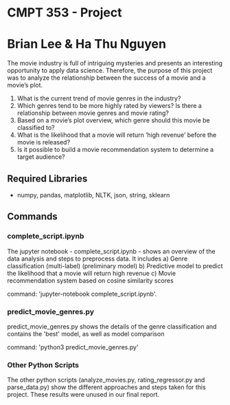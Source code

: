 # CMPT 353 - Project
# Brian Lee & Ha Thu Nguyen

The movie industry is full of intriguing mysteries and presents an interesting opportunity to apply data science. Therefore, the purpose of this project was to analyze the relationship between the success of a movie and a movie’s plot.

1.	What is the current trend of movie genres in the industry?
2.	Which genres tend to be more highly rated by viewers? Is there a relationship between movie genres and movie rating?
3. 	Based on a movie’s plot overview, which genre should this movie be classified to?
4.	What is the likelihood that a movie will return ‘high revenue’ before the movie is released?
5.	Is it possible to build a movie recommendation system to determine a target audience?

## Required Libraries
- numpy, pandas, matplotlib, NLTK, json, string, sklearn

## Commands
### complete_script.ipynb
The jupyter notebook - complete_script.ipynb - shows an overview of the data analysis and steps to preprocess data. It includes 
a) Genre classification (multi-label) (preliminary model)
b) Predictive model to predict the likelihood that a movie will return high revenue
c) Movie recommendation system based on cosine similarity scores

command: 'jupyter-notebook complete_script.ipynb'.

### predict_movie_genres.py

predict_movie_genres.py shows the details of the genre classification and contains the 'best' model, as well as model comparison

command: 'python3 predict_movie_genres.py' 

### Other Python Scripts

The other python scripts (analyze_movies.py, rating_regressor.py and parse_data.py) show the different approaches and steps taken for this project. These results were unused in our final report.


